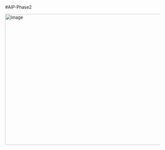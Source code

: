 #AIP-Phase2

<img width="843" height="424" alt="image" src="https://github.com/user-attachments/assets/7a582ccf-a7fd-473c-8d13-365e46488663" />
